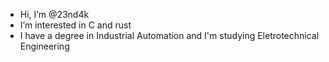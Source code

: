 - Hi, I’m @23nd4k
- I’m interested in C and rust 
- I have a degree in Industrial Automation and I'm studying Eletrotechnical Engineering 
